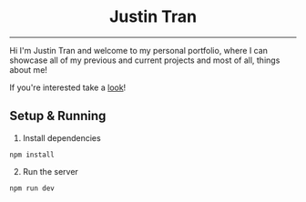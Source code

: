 <h1 style="text-align: center;">
    Justin Tran
</h1>
<hr>

Hi I'm Justin Tran and welcome to my personal portfolio, where I can showcase all of my previous and current projects and most of all, things about me!

If you're interested take a [look](https://justin-tran-portfolio.vercel.app/)!

## Setup & Running
1. Install dependencies
```
npm install
```

2. Run the server
```
npm run dev
```